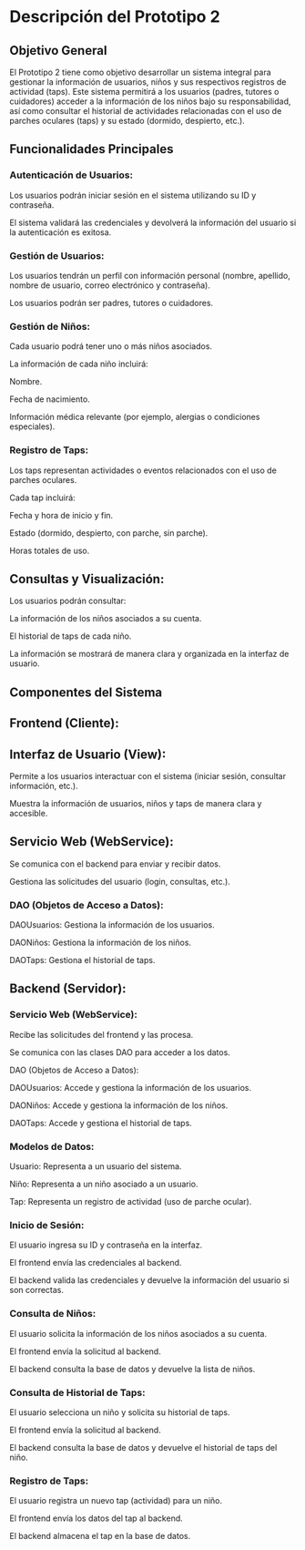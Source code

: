 # Descripción del Prototipo 2

## Objetivo General

El Prototipo 2 tiene como objetivo desarrollar un sistema integral para gestionar la información de usuarios, niños y sus respectivos registros de actividad (taps). Este sistema permitirá a los usuarios (padres, tutores o cuidadores) acceder a la información de los niños bajo su responsabilidad, así como consultar el historial de actividades relacionadas con el uso de parches oculares (taps) y su estado (dormido, despierto, etc.).

## Funcionalidades Principales

### Autenticación de Usuarios:

Los usuarios podrán iniciar sesión en el sistema utilizando su ID y contraseña.

El sistema validará las credenciales y devolverá la información del usuario si la autenticación es exitosa.

### Gestión de Usuarios:

Los usuarios tendrán un perfil con información personal (nombre, apellido, nombre de usuario, correo electrónico y contraseña).

Los usuarios podrán ser padres, tutores o cuidadores.

### Gestión de Niños:

Cada usuario podrá tener uno o más niños asociados.

La información de cada niño incluirá:

Nombre.

Fecha de nacimiento.

Información médica relevante (por ejemplo, alergias o condiciones especiales).

### Registro de Taps:

Los taps representan actividades o eventos relacionados con el uso de parches oculares.

Cada tap incluirá:

Fecha y hora de inicio y fin.

Estado (dormido, despierto, con parche, sin parche).

Horas totales de uso.

## Consultas y Visualización:

Los usuarios podrán consultar:

La información de los niños asociados a su cuenta.

El historial de taps de cada niño.

La información se mostrará de manera clara y organizada en la interfaz de usuario.

## Componentes del Sistema

## Frontend (Cliente):

## Interfaz de Usuario (View):

Permite a los usuarios interactuar con el sistema (iniciar sesión, consultar información, etc.).

Muestra la información de usuarios, niños y taps de manera clara y accesible.

## Servicio Web (WebService):

Se comunica con el backend para enviar y recibir datos.

Gestiona las solicitudes del usuario (login, consultas, etc.).

### DAO (Objetos de Acceso a Datos):

DAOUsuarios: Gestiona la información de los usuarios.

DAONiños: Gestiona la información de los niños.

DAOTaps: Gestiona el historial de taps.

## Backend (Servidor):

### Servicio Web (WebService):

Recibe las solicitudes del frontend y las procesa.

Se comunica con las clases DAO para acceder a los datos.

DAO (Objetos de Acceso a Datos):

DAOUsuarios: Accede y gestiona la información de los usuarios.

DAONiños: Accede y gestiona la información de los niños.

DAOTaps: Accede y gestiona el historial de taps.

### Modelos de Datos:

Usuario: Representa a un usuario del sistema.

Niño: Representa a un niño asociado a un usuario.

Tap: Representa un registro de actividad (uso de parche ocular).

### Inicio de Sesión:

El usuario ingresa su ID y contraseña en la interfaz.

El frontend envía las credenciales al backend.

El backend valida las credenciales y devuelve la información del usuario si son correctas.

### Consulta de Niños:

El usuario solicita la información de los niños asociados a su cuenta.

El frontend envía la solicitud al backend.

El backend consulta la base de datos y devuelve la lista de niños.

### Consulta de Historial de Taps:

El usuario selecciona un niño y solicita su historial de taps.

El frontend envía la solicitud al backend.

El backend consulta la base de datos y devuelve el historial de taps del niño.

### Registro de Taps:

El usuario registra un nuevo tap (actividad) para un niño.

El frontend envía los datos del tap al backend.

El backend almacena el tap en la base de datos.
